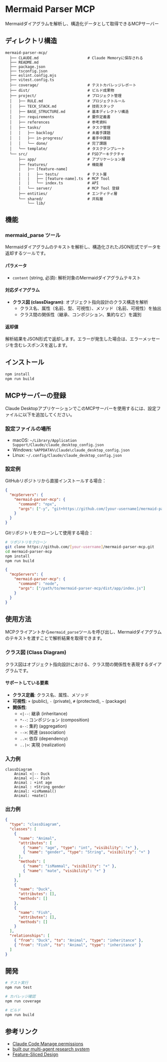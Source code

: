 # Mermaid Parser MCP

Mermaidダイアグラムを解析し、構造化データとして取得できるMCPサーバー

## ディレクトリ構造

```
mermaid-parser-mcp/
  ├── CLAUDE.md                      # Claude Memoryに保存される
  ├── README.md
  ├── package.json
  ├── tsconfig.json
  ├── eslint.config.mjs
  ├── vitest.config.ts
  ├── coverage/                      # テストカバレッジレポート
  ├── dist/                          # ビルド成果物
  ├── project/                       # プロジェクト管理
  │   ├── RULE.md                    # プロジェクトルール
  │   ├── TECK_STACK.md              # 技術スタック
  │   ├── BASE_STRUCTURE.md          # 基本ディレクトリ構造
  │   ├── requirements               # 要件定義書
  │   ├── references                 # 参考資料
  │   ├── tasks/                     # タスク管理
  │   │   ├── backlog/               # 未着手課題
  │   │   ├── in-progress/           # 着手中課題
  │   │   └── done/                  # 完了課題
  │   └── template/                  # タスクテンプレート
  └── src/                           # FSDアーキテクチャ
      ├── app/                       # アプリケーション層
      ├── features/                  # 機能層
      |   ├── [feature-name]
      |   |   ├── tests/             # テスト層
      |   |   ├── [feature-name].ts  # MCP Tool
      |   |   └── index.ts           # API
      │   └── server/                # MCP Tool 登録
      ├── entities/                  # エンティティ層
      └── shared/                    # 共有層
          └── lib/
```

## 機能

### mermaid_parse ツール

Mermaidダイアグラムのテキストを解析し、構造化されたJSON形式でデータを返却するツールです。

#### パラメータ

- `content` (string, 必須): 解析対象のMermaidダイアグラムテキスト

#### 対応ダイアグラム

- **クラス図 (classDiagram)**: オブジェクト指向設計のクラス構造を解析
  - クラス名、属性（名前、型、可視性）、メソッド（名前、可視性）を抽出
  - クラス間の関係性（継承、コンポジション、集約など）を識別

#### 返却値

解析結果をJSON形式で返却します。エラーが発生した場合は、エラーメッセージを含むレスポンスを返します。

## インストール

```bash
npm install
npm run build
```

## MCPサーバーの登録

Claude DesktopアプリケーションでこのMCPサーバーを使用するには、設定ファイルに以下を追加してください。

### 設定ファイルの場所

- macOS: `~/Library/Application Support/Claude/claude_desktop_config.json`
- Windows: `%APPDATA%\Claude\claude_desktop_config.json`
- Linux: `~/.config/Claude/claude_desktop_config.json`

### 設定例

GitHubリポジトリから直接インストールする場合：

```json
{
  "mcpServers": {
    "mermaid-parser-mcp": {
      "command": "npx",
      "args": ["-y", "git+https://github.com/[your-username]/mermaid-parser-mcp"]
    }
  }
}
```

Gitリポジトリをクローンして使用する場合：

```bash
# リポジトリをクローン
git clone https://github.com/[your-username]/mermaid-parser-mcp.git
cd mermaid-parser-mcp
npm install
npm run build
```

```json
{
  "mcpServers": {
    "mermaid-parser-mcp": {
      "command": "node",
      "args": ["/path/to/mermaid-parser-mcp/dist/app/index.js"]
    }
  }
}
```

## 使用方法

MCPクライアントから`mermaid_parse`ツールを呼び出し、Mermaidダイアグラムのテキストを渡すことで解析結果を取得できます。

### クラス図 (Class Diagram)

クラス図はオブジェクト指向設計における、クラス間の関係性を表現するダイアグラムです。

#### サポートしている要素

- **クラス定義**: クラス名、属性、メソッド
- **可視性**: `+` (public), `-` (private), `#` (protected), `~` (package)
- **関係性**:
  - `<|--`: 継承 (inheritance)
  - `*--`: コンポジション (composition)
  - `o--`: 集約 (aggregation)
  - `-->`: 関連 (association)
  - `..>`: 依存 (dependency)
  - `..|>`: 実現 (realization)

### 入力例

```mermaid
classDiagram
    Animal <|-- Duck
    Animal <|-- Fish
    Animal : +int age
    Animal : +String gender
    Animal: +isMammal()
    Animal: +mate()
```

### 出力例

```json
{
  "type": "classDiagram",
  "classes": [
    {
      "name": "Animal",
      "attributes": [
        { "name": "age", "type": "int", "visibility": "+" },
        { "name": "gender", "type": "String", "visibility": "+" }
      ],
      "methods": [
        { "name": "isMammal", "visibility": "+" },
        { "name": "mate", "visibility": "+" }
      ]
    },
    {
      "name": "Duck",
      "attributes": [],
      "methods": []
    },
    {
      "name": "Fish",
      "attributes": [],
      "methods": []
    }
  ],
  "relationships": [
    { "from": "Duck", "to": "Animal", "type": "inheritance" },
    { "from": "Fish", "to": "Animal", "type": "inheritance" }
  ]
}
```

## 開発

```bash
# テスト実行
npm run test

# カバレッジ確認
npm run coverage

# ビルド
npm run build
```

## 参考リンク

- [Claude Code Manage permissions](https://docs.anthropic.com/en/docs/claude-code/security)
- [built our multi-agent research system](https://www.anthropic.com/engineering/built-multi-agent-research-system)
- [Feature-Sliced Design](https://feature-sliced.github.io/documentation/)